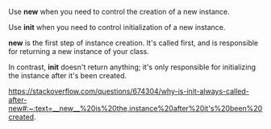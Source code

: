 

Use __new__ when you need to control the creation of a new instance.

Use __init__ when you need to control initialization of a new instance.

__new__ is the first step of instance creation. It's called first, and is responsible for returning a new instance of your class.

In contrast, __init__ doesn't return anything; it's only responsible for initializing the instance after it's been created.




https://stackoverflow.com/questions/674304/why-is-init-always-called-after-new#:~:text=__new__%20is%20the,instance%20after%20it's%20been%20created.
